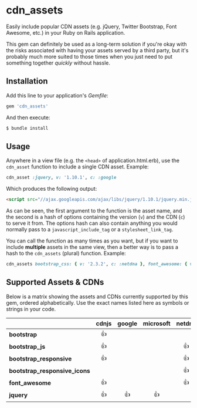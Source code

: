 # cdn_assets

Easily include popular CDN assets (e.g. jQuery, Twitter Bootstrap, Font Awesome, etc.) in your Ruby on Rails application.

This gem can definitely be used as a long-term solution if you're okay with the risks associated with having your assets served by a third party, but it's probably much more suited to those times when you just need to put something together *quickly* without hassle.

## Installation

Add this line to your application's *Gemfile*:

```ruby
gem 'cdn_assets'
```

And then execute:

```bash
$ bundle install
```

## Usage

Anywhere in a view file (e.g. the `<head>` of application.html.erb), use the `cdn_asset` function to include a single CDN asset. Example:

```ruby
cdn_asset :jquery, v: '1.10.1', c: :google
```

Which produces the following output:

```html
<script src="//ajax.googleapis.com/ajax/libs/jquery/1.10.1/jquery.min.js"></script>
```

As can be seen, the first argument to the function is the asset name, and the second is a hash of options containing the version (`v`) and the CDN (`c`) to serve it from. The options hash can also contain anything you would normally pass to a `javascript_include_tag` or a `stylesheet_link_tag`.

You can call the function as many times as you want, but if you want to include **multiple** assets in the same view, then a better way is to pass a hash to the `cdn_assets` (plural) function. Example:

```ruby
cdn_assets bootstrap_css: { v: '2.3.2', c: :netdna }, font_awesome: { v: '3.2.1', c: :cdnjs }
```

## Supported Assets & CDNs

Below is a matrix showing the assets and CDNs currently supported by this gem, ordered alphabetically. Use the exact names listed here as symbols or strings in your code.

|                                | **cdnjs** | **google** | **microsoft** | **netdna** |
|:-------------------------------|:---------:|:----------:|:-------------:|:----------:|
| **bootstrap**                  | :+1:      |            |               |            |
| **bootstrap_js**               | :+1:      |            |               | :+1:       |
| **bootstrap_responsive**       | :+1:      |            |               | :+1:       |
| **bootstrap_responsive_icons** |           |            |               | :+1:       |
| **font_awesome**               | :+1:      |            |               | :+1:       |
| **jquery**                     | :+1:      | :+1:       | :+1:          |            |
